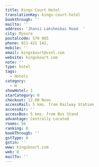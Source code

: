 ```yaml
---
title: Kings Court Hotel
translationKey: kings-court-hotel
bookthrough: ''
mailto: ''
address: 'Jhansi Lakshmibai Road  '
city: Mysore
postalcode: 570 005
phone: 821-421 142,
mobile: ''
email: kingskourt@vsnl.com
website: kingskourt.com
note: ''
type: hotel
tags:
  - Hotels
category:
  - H
showHotel: 1
starCategory: 0
checkout: 12.00 Noon
accessRail: 5 kms. from Railway Station
accessAir: ''
accessBus: 5 kms. from Bus Stand
advantage: Centrally Located
rooms: 56
ranking: 0
bookThrough: ''
gstType: 0
gstin: ''
www: kingskourt.com
web: 0
mailTo: ''
---
```







